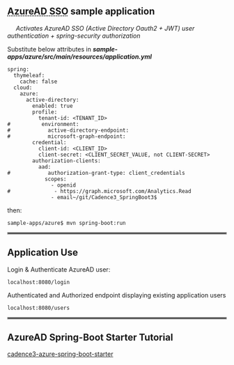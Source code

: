 ## <abbr title="Azure Active Directory Single-Sign-On">AzureAD SSO</abbr> sample application

&nbsp;&nbsp;&nbsp;&nbsp; _Activates AzureAD SSO (Active Directory Oauth2 + JWT) user authentication + spring-security authorization_

Substitute below attributes in _**sample-apps/azure/src/main/resources/application.yml**_

    spring:
      thymeleaf:
        cache: false
      cloud:
        azure:
          active-directory:
            enabled: true
            profile:
              tenant-id: <TENANT_ID>
    #          environment:
    #            active-directory-endpoint:
    #            microsoft-graph-endpoint:
            credential:
              client-id: <CLIENT_ID>
              client-secret: <CLIENT_SECRET_VALUE, not CLIENT-SECRET>
            authorization-clients:
              aad:
    #            authorization-grant-type: client_credentials
                scopes:
                  - openid
    #              - https://graph.microsoft.com/Analytics.Read
                  - email~/git/Cadence3_SpringBoot3$

then:

	sample-apps/azure$ mvn spring-boot:run
  

<hr style="border:2px solid gray">  

## Application Use
    
Login & Authenticate AzureAD user:

    localhost:8080/login

Authenticated and Authorized endpoint displaying existing application users

    localhost:8080/users

<hr style="border:2px solid gray">  

## AzureAD Spring-Boot Starter Tutorial

[cadence3-azure-spring-boot-starter](https://dev.azure.com/mclm/GBS%20CAD/_git/Cadence3_SpringBoot3?path=/sample-apps/azure/TUTORIAL.md&version=GBmaster)  